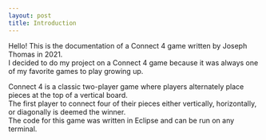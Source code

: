 ```yaml
---
layout: post
title: Introduction
---
```


Hello! This is the documentation of a Connect 4 game written by Joseph Thomas in 2021.  
I decided to do my project on a Connect 4 game because it was always one of my favorite games to play growing up.

Connect 4 is a classic two-player game where players alternately place pieces at the top of a vertical board.  
The first player to connect four of their pieces either vertically, horizontally, or diagonally is deemed the winner.  
The code for this game was written in Eclipse and can be run on any terminal.
